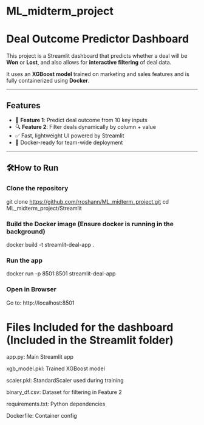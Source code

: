 # ML_midterm_project

# Deal Outcome Predictor Dashboard

This project is a Streamlit dashboard that predicts whether a deal will be **Won** or **Lost**, and also allows for **interactive filtering** of deal data.

It uses an **XGBoost model** trained on marketing and sales features and is fully containerized using **Docker**.

---

## Features

- 🎯 **Feature 1**: Predict deal outcome from 10 key inputs
- 🔍 **Feature 2**: Filter deals dynamically by column + value
- ✅ Fast, lightweight UI powered by Streamlit
- 🐳 Docker-ready for team-wide deployment

---

## 🛠How to Run

### Clone the repository

git clone https://github.com/rroshann/ML_midterm_project.git
cd ML_midterm_project/Streamlit

### Build the Docker image (Ensure docker is running in the background)

docker build -t streamlit-deal-app .

### Run the app

docker run -p 8501:8501 streamlit-deal-app

### Open in Browser

Go to: http://localhost:8501

# Files Included for the dashboard (Included in the Streamlit folder)

app.py: Main Streamlit app

xgb_model.pkl: Trained XGBoost model

scaler.pkl: StandardScaler used during training

binary_df.csv: Dataset for filtering in Feature 2

requirements.txt: Python dependencies

Dockerfile: Container config

